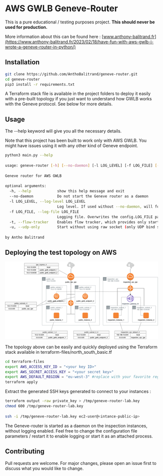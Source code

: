 # AWS GWLB Geneve-Router

This is a pure educational / testing purposes project. 
**This should never be used for production.**

More information about this can be found here : [www.anthony-balitrand.fr](https://www.anthony-balitrand.fr/2023/02/18/have-fun-with-aws-gwlb-i-wrote-a-geneve-router-in-python/)

## Installation

```bash
git clone https://github.com/AnthoBalitrand/geneve-router.git
cd geneve-router
pip3 install -r requirements.txt
```

A Terraform stack file is available in the project folders to deploy it easily with a pre-built topology if you just want to understand how GWLB works with the Geneve protocol. See below for more details. 

## Usage

The --help keyword will give you all the necessary details. 

Note that this project has been built to work only with AWS GWLB. You might have issues using it with any other kind of Geneve endpoint. 

```bash
python3 main.py --help

usage: geneve-router [-h] [--no-daemon] [-l LOG_LEVEL] [-f LOG_FILE] [-t] [-u]

Geneve router for AWS GWLB

optional arguments:
  -h, --help            show this help message and exit
  --no-daemon           Do not start the Geneve router as a daemon
  -l LOG_LEVEL, --log-level LOG_LEVEL
                        Log level. If used without --no-daemon, will force logging to logging.log
  -f LOG_FILE, --log-file LOG_FILE
                        Logging file. Overwrites the config.LOG_FILE parameter
  -t, --flow-tracker    Enables flow tracker, which provides only start/stop flow logging information
  -u, --udp-only        Start without using raw socket (only UDP bind socket)

by Antho Balitrand
```

## Deploying the test topology on AWS

![alt text](https://github.com/AnthoBalitrand/geneve-router/blob/main/terraform-files/north_south_basic.png?raw=true)

The topology above can be easily and quickly deployed using the Terraform stack available in terraform-files/north_south_basic.tf

```bash
cd terraform-files
export AWS_ACCESS_KEY_ID = "<your key ID>"
export AWS_SECRET_ACCESS_KEY = "<your secret key>" 
export AWS_DEFAULT_REGION = "eu-west-3" #replace with your favorite region
terraform apply 
```

Extract the generated SSH keys generated to connect to your instances : 

```bash
terraform output -raw private_key > /tmp/geneve-router-lab.key
chmod 600 /tmp/geneve-router-lab.key

ssh -i /tmp/geneve-router-lab.key ec2-user@<intance-public-ip>
```

The Geneve-router is started as a daemon on the inspection instances, without logging enabled. 
Feel free to change the configuration file parameters / restart it to enable logging or start it as an attached process. 

## Contributing

Pull requests are welcome. For major changes, please open an issue first
to discuss what you would like to change.
